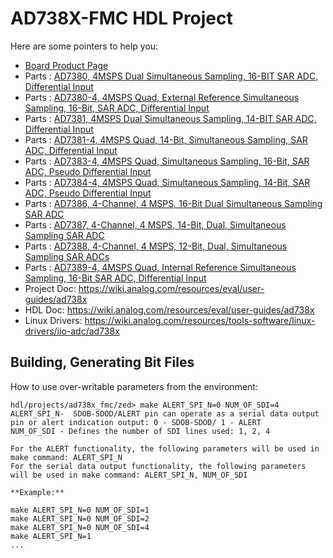 # AD738X-FMC HDL Project

Here are some pointers to help you:
  * [Board Product Page](https://www.analog.com/eval-ad738xfmcz)
  * Parts : [AD7380, 4MSPS Dual Simultaneous Sampling, 16-BIT SAR ADC, Differential Input](https://www.analog.com/ad7380)
  * Parts : [AD7380-4, 4MSPS Quad, External Reference Simultaneous Sampling, 16-Bit, SAR ADC, Differential Input](https://www.analog.com/ad7380-4)
  * Parts : [AD7381, 4MSPS Dual Simultaneous Sampling, 14-BIT SAR ADC, Differential Input](https://www.analog.com/ad7381)
  * Parts : [AD7381-4, 4MSPS Quad, 14-Bit, Simultaneous Sampling, SAR ADC, Differential Input](https://www.analog.com/ad7381-4)
  * Parts : [AD7383-4, 4MSPS Quad, Simultaneous Sampling, 16-Bit, SAR ADC, Pseudo Differential Input](https://www.analog.com/ad7383-4)
  * Parts : [AD7384-4, 4MSPS Quad, Simultaneous Sampling, 14-Bit, SAR ADC, Pseudo Differential Input](https://www.analog.com/ad7384-4)
  * Parts : [AD7386, 4-Channel, 4 MSPS, 16-Bit Dual Simultaneous Sampling SAR ADC](https://www.analog.com/ad7386)
  * Parts : [AD7387, 4-Channel, 4 MSPS, 14-Bit, Dual, Simultaneous Sampling SAR ADC](https://www.analog.com/ad7387)
  * Parts : [AD7388, 4-Channel, 4 MSPS, 12-Bit, Dual, Simultaneous Sampling SAR ADCs](https://www.analog.com/ad7388)
  * Parts : [AD7389-4, 4MSPS Quad, Internal Reference Simultaneous Sampling, 16-Bit SAR ADC, Differential Input](https://www.analog.com/ad7389-4)
  * Project Doc: https://wiki.analog.com/resources/eval/user-guides/ad738x
  * HDL Doc: https://wiki.analog.com/resources/eval/user-guides/ad738x
  * Linux Drivers: https://wiki.analog.com/resources/tools-software/linux-drivers/iio-adc/ad738x
## Building, Generating Bit Files

  How to use over-writable parameters from the environment:
```
hdl/projects/ad738x_fmc/zed> make ALERT_SPI_N=0 NUM_OF_SDI=4
ALERT_SPI_N-  SDOB-SDOD/ALERT pin can operate as a serial data output pin or alert indication output: 0 - SDOB-SDOD/ 1 - ALERT
NUM_OF_SDI - Defines the number of SDI lines used: 1, 2, 4

For the ALERT functionality, the following parameters will be used in make command: ALERT_SPI_N
For the serial data output functionality, the following parameters will be used in make command: ALERT_SPI_N, NUM_OF_SDI

**Example:**

make ALERT_SPI_N=0 NUM_OF_SDI=1
make ALERT_SPI_N=0 NUM_OF_SDI=2
make ALERT_SPI_N=0 NUM_OF_SDI=4
make ALERT_SPI_N=1
...
